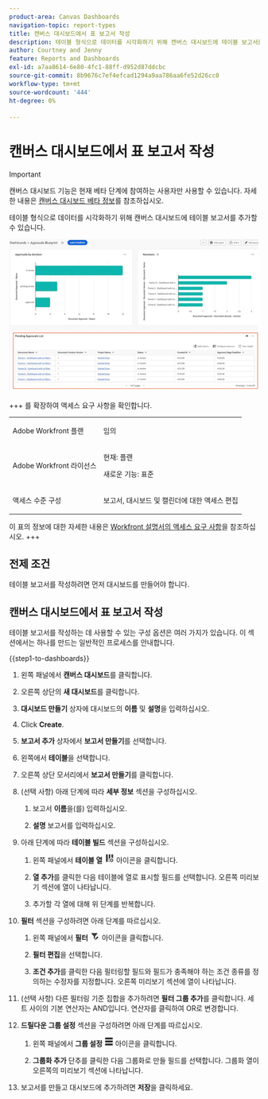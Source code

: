 ```yaml
---
product-area: Canvas Dashboards
navigation-topic: report-types
title: 캔버스 대시보드에서 표 보고서 작성
description: 테이블 형식으로 데이터를 시각화하기 위해 캔버스 대시보드에 테이블 보고서를 추가할 수 있습니다.
author: Courtney and Jenny
feature: Reports and Dashboards
exl-id: a7aa8614-6e80-4fc1-88ff-d952d87ddcbc
source-git-commit: 8b9676c7ef4efcad1294a9aa786aa6fe52d26cc0
workflow-type: tm+mt
source-wordcount: '444'
ht-degree: 0%

---
```


# 캔버스 대시보드에서 표 보고서 작성

>[!IMPORTANT]
>
>캔버스 대시보드 기능은 현재 베타 단계에 참여하는 사용자만 사용할 수 있습니다. 자세한 내용은 [캔버스 대시보드 베타 정보](/help/quicksilver/product-announcements/betas/canvas-dashboards-beta/canvas-dashboards-beta-information.md)를 참조하십시오.

테이블 형식으로 데이터를 시각화하기 위해 캔버스 대시보드에 테이블 보고서를 추가할 수 있습니다.

![테이블 보고서 예제](assets/table-example-main.png)

+++ 를 확장하여 액세스 요구 사항을 확인합니다.

<table style="table-layout:auto"> 
<col> 
</col> 
<col> 
</col> 
<tbody> 
<tr> 
   <td role="rowheader"><p>Adobe Workfront 플랜</p></td> 
   <td> 
<p>임의 </p> 
   </td> 
<tr> 
 <tr> 
   <td role="rowheader"><p>Adobe Workfront 라이선스</p></td> 
   <td> 
<p>현재: 플랜 </p> 
<p>새로운 기능: 표준</p> 
   </td> 
   </tr> 
  </tr> 
  <tr> 
   <td role="rowheader"><p>액세스 수준 구성</p></td> 
   <td><p>보고서, 대시보드 및 캘린더에 대한 액세스 편집</p>
  </td> 
  </tr>  
</tbody> 
</table>

이 표의 정보에 대한 자세한 내용은 [Workfront 설명서의 액세스 요구 사항](/help/quicksilver/administration-and-setup/add-users/access-levels-and-object-permissions/access-level-requirements-in-documentation.md)을 참조하십시오.
+++

## 전제 조건

테이블 보고서를 작성하려면 먼저 대시보드를 만들어야 합니다.

## 캔버스 대시보드에서 표 보고서 작성

테이블 보고서를 작성하는 데 사용할 수 있는 구성 옵션은 여러 가지가 있습니다. 이 섹션에서는 하나를 만드는 일반적인 프로세스를 안내합니다.

{{step1-to-dashboards}}

1. 왼쪽 패널에서 **캔버스 대시보드**&#x200B;를 클릭합니다.

1. 오른쪽 상단의 **새 대시보드**&#x200B;를 클릭합니다.

1. **대시보드 만들기** 상자에 대시보드의 **이름** 및 **설명**&#x200B;을 입력하십시오.

1. Click **Create**.

1. **보고서 추가** 상자에서 **보고서 만들기**&#x200B;를 선택합니다.

1. 왼쪽에서 **테이블**&#x200B;을 선택합니다.

1. 오른쪽 상단 모서리에서 **보고서 만들기**&#x200B;를 클릭합니다.

1. (선택 사항) 아래 단계에 따라 **세부 정보** 섹션을 구성하십시오.

   1. 보고서 **이름**&#x200B;을(를) 입력하십시오.

   1. **설명** 보고서를 입력하십시오.

1. 아래 단계에 따라 **테이블 빌드** 섹션을 구성하십시오.

   1. 왼쪽 패널에서 **테이블 열** ![테이블 작성 아이콘](assets/drilldown-column.png) 아이콘을 클릭합니다.

   1. **열 추가**&#x200B;를 클릭한 다음 테이블에 열로 표시할 필드를 선택합니다. 오른쪽 미리보기 섹션에 열이 나타납니다.

   1. 추가할 각 열에 대해 위 단계를 반복합니다.

1. **필터** 섹션을 구성하려면 아래 단계를 따르십시오.

   1. 왼쪽 패널에서 **필터** ![필터 아이콘](assets/filter-icon.png) 아이콘을 클릭합니다.

   1. **필터 편집**&#x200B;을 선택합니다.

   1. **조건 추가**&#x200B;를 클릭한 다음 필터링할 필드와 필드가 충족해야 하는 조건 종류를 정의하는 수정자를 지정합니다. 오른쪽 미리보기 섹션에 열이 나타납니다.

1. (선택 사항) 다른 필터링 기준 집합을 추가하려면 **필터 그룹 추가**&#x200B;를 클릭합니다. 세트 사이의 기본 연산자는 AND입니다. 연산자를 클릭하여 OR로 변경합니다.

1. **드릴다운 그룹 설정** 섹션을 구성하려면 아래 단계를 따르십시오.

   1. 왼쪽 패널에서 **그룹 설정** ![그룹 설정 아이콘](assets/drilldown-group-icon.png) 아이콘을 클릭합니다.

   1. **그룹화 추가** 단추를 클릭한 다음 그룹화로 만들 필드를 선택합니다. 그룹화 열이 오른쪽의 미리보기 섹션에 나타납니다.

1. 보고서를 만들고 대시보드에 추가하려면 **저장**&#x200B;을 클릭하세요.